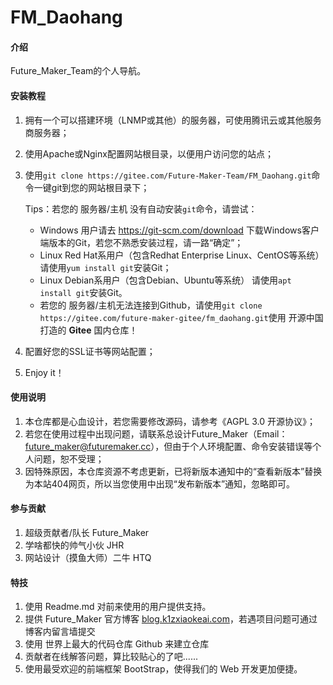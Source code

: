 # FM_Daohang

#### 介绍

Future_Maker_Team的个人导航。

#### 安装教程

1.  拥有一个可以搭建环境（LNMP或其他）的服务器，可使用腾讯云或其他服务商服务器；
2.  使用Apache或Nginx配置网站根目录，以便用户访问您的站点；
3.  使用`git clone https://gitee.com/Future-Maker-Team/FM_Daohang.git`命令一键git到您的网站根目录下；

    Tips：若您的 服务器/主机 没有自动安装`git`命令，请尝试：
    * Windows 用户请去 https://git-scm.com/download 下载Windows客户端版本的Git，若您不熟悉安装过程，请一路“确定”；
    * Linux Red Hat系用户（包含Redhat Enterprise Linux、CentOS等系统） 请使用`yum install git`安装Git；
    * Linux Debian系用户（包含Debian、Ubuntu等系统） 请使用`apt install git`安装Git。
    * 若您的 服务器/主机无法连接到Github，请使用`git clone https://gitee.com/future-maker-gitee/fm_daohang.git`使用 开源中国 打造的 **Gitee** 国内仓库！
4.  配置好您的SSL证书等网站配置；
5.  Enjoy it！

#### 使用说明

1.  本仓库都是心血设计，若您需要修改源码，请参考《AGPL 3.0 开源协议》；
2.  若您在使用过程中出现问题，请联系总设计Future_Maker（Email：future_maker@futuremaker.cc），但由于个人环境配置、命令安装错误等个人问题，恕不受理；
3.  因特殊原因，本仓库资源不考虑更新，已将新版本通知中的“查看新版本”替换为本站404网页，所以当您使用中出现“发布新版本”通知，忽略即可。

#### 参与贡献

1.  超级贡献者/队长 Future_Maker
2.  学啥都快的帅气小伙 JHR
3.  网站设计（摸鱼大师）二牛 HTQ

#### 特技

1.  使用 Readme.md 对前来使用的用户提供支持。
2.  提供 Future_Maker 官方博客 [blog.k1zxiaokeai.com](https://blog.k1zxiaokeai.com)，若遇项目问题可通过博客内留言墙提交
3.  使用 世界上最大的代码仓库 Github 来建立仓库
4.  贡献者在线解答问题，算比较贴心的了吧......
5.  使用最受欢迎的前端框架 BootStrap，使得我们的 Web 开发更加便捷。
